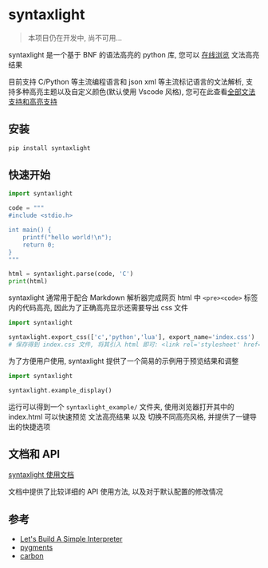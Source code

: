 # syntaxlight

> 本项目仍在开发中, 尚不可用...

syntaxlight 是一个基于 BNF 的语法高亮的 python 库, 您可以 [在线浏览]() 文法高亮结果

目前支持 C/Python 等主流编程语言和 json xml 等主流标记语言的文法解析, 支持多种高亮主题以及自定义颜色(默认使用 Vscode 风格), 您可在此查看[全部文法支持和高亮支持](https://luzhixing12345.github.io/syntaxlight/articles/%E7%94%A8%E6%88%B7%E6%89%8B%E5%86%8C/%E5%85%A8%E9%83%A8%E6%96%87%E6%B3%95%E6%94%AF%E6%8C%81/)

## 安装

```bash
pip install syntaxlight
```

## 快速开始

```python
import syntaxlight

code = """
#include <stdio.h>

int main() {
    printf("hello world!\n");
    return 0;
}
"""

html = syntaxlight.parse(code, 'C')
print(html)
```

syntaxlight 通常用于配合 Markdown 解析器完成网页 html 中 `<pre><code>` 标签内的代码高亮, 因此为了正确高亮显示还需要导出 css 文件

```python
import syntaxlight

syntaxlight.export_css(['c','python','lua'], export_name='index.css')
# 保存得到 index.css 文件, 将其引入 html 即可: <link rel='stylesheet' href=./index.css />
```

为了方便用户使用, syntaxlight 提供了一个简易的示例用于预览结果和调整

```python
import syntaxlight

syntaxlight.example_display()
```

运行可以得到一个 `syntaxlight_example/` 文件夹, 使用浏览器打开其中的 index.html 可以快速预览 文法高亮结果 以及 切换不同高亮风格, 并提供了一键导出的快捷选项

## 文档和 API

[syntaxlight 使用文档](https://luzhixing12345.github.io/syntaxlight/)

文档中提供了比较详细的 API 使用方法, 以及对于默认配置的修改情况

## 参考

- [Let's Build A Simple Interpreter](https://ruslanspivak.com/lsbasi-part1/)
- [pygments](https://pygments.org/)
- [carbon](https://carbon.now.sh/)